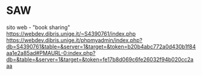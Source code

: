 # SAW
sito web - "book sharing"
https://webdev.dibris.unige.it/~S4390761/index.php
https://webdev.dibris.unige.it/phpmyadmin/index.php?db=S4390761&table=&server=1&target=&token=b20b4abc772a0d430b1f84aa1e2a85ad#PMAURL-0:index.php?db=&table=&server=1&target=&token=fe17b8d069c6fe26032f94b020cc2aaa
